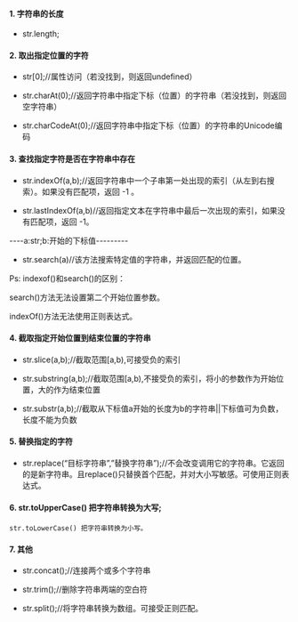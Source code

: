 #### 1. 字符串的长度

* str.length;

#### 2. 取出指定位置的字符

* str[0];//属性访问（若没找到，则返回undefined）

* str.charAt(0);//返回字符串中指定下标（位置）的字符串（若没找到，则返回空字符串）

* str.charCodeAt(0);//返回字符串中指定下标（位置）的字符串的Unicode编码

#### 3. 查找指定字符是否在字符串中存在

* str.indexOf(a,b);//返回字符串中一个子串第一处出现的索引（从左到右搜索）。如果没有匹配项，返回 -1 。

* str.lastIndexOf(a,b)//返回指定文本在字符串中最后一次出现的索引，如果没有匹配项，返回 -1。

----a:str;b:开始的下标值---------

* str.search(a)//该方法搜索特定值的字符串，并返回匹配的位置。

Ps: indexof()和search()的区别：

search()方法无法设置第二个开始位置参数。

indexOf()方法无法使用正则表达式。

#### 4. 截取指定开始位置到结束位置的字符串

* str.slice(a,b);//截取范围[a,b),可接受负的索引

* str.substring(a,b);//截取范围[a,b),不接受负的索引，将小的参数作为开始位置，大的作为结束位置

* str.substr(a,b);//截取从下标值a开始的长度为b的字符串||下标值可为负数，长度不能为负数

#### 5. 替换指定的字符

* str.replace(“目标字符串”,”替换字符串”);//不会改变调用它的字符串。它返回的是新字符串。且replace()只替换首个匹配，并对大小写敏感。可使用正则表达式。

#### 6. str.toUpperCase() 把字符串转换为大写;

   	str.toLowerCase() 把字符串转换为小写。

#### 7. 其他

* str.concat();//连接两个或多个字符串

* str.trim();//删除字符串两端的空白符

* str.split();//将字符串转换为数组。可接受正则匹配。

 

 

 

 

 